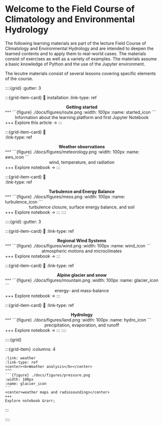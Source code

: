 # Welcome to the Field Course of Climatology and Environmental Hydrology

The following learning materials are part of the lecture Field Course of
Climatology and Environmental Hydrology and are intended to
deepen the learned contents and to apply them to real-world cases. The
materials consist of exercises as well as a variety of examples. The materials
assume a basic knowledge of Python and the use of the Jupyter environment. 

The lecutre materials consist of several lessons covering specific elements of the course. 

::::{grid}
:gutter: 3

:::{grid-item-card} 
:link: installation 
:link-type: ref
<center><b>Getting started</b></center>
^^^
```{figure} ./docs/figures/route.png
:width: 100px
:name: started_icon
```
<center>Information about the learning platform and first Jupyter Notebook</center>
+++
Explore this article &rarr;
:::

:::{grid-item-card} 
:link:  
:link-type: ref
<center><b>Weather observations</b></center>
^^^
```{figure} ./docs/figures/meteorology.png
:width: 100px
:name: aws_icon
```
<center>wind, temperature, and radiation</center>
+++
Explore notebook &rarr;
:::

:::{grid-item-card} 
:link:  
:link-type: ref
<center><b>Turbulence and Energy Balance</b></center>
^^^
```{figure} ./docs/figures/mess.png
:width: 100px
:name: turbulence_icon
```
<center>turbulence closure, surface energy balance, and soil</center>
+++
Explore notebook &rarr;
:::
::::

::::{grid}
:gutter: 3

:::{grid-item-card} 
:link: 
:link-type: ref
<center><b>Regional Wind Systems</b></center>
^^^
```{figure} ./docs/figures/wind.png
:width: 100px
:name: wind_icon
```
<center>atmospheric motions and microclimates</center>
+++
Explore notebook &rarr;
:::

:::{grid-item-card} 
:link: 
:link-type: ref
<center><b>Alpine glacier and snow</b></center>
^^^
```{figure} ./docs/figures/mountain.png
:width: 100px
:name: glacier_icon
```
<center>energy- and mass-balance</center>
+++
Explore notebook &rarr;
:::

:::{grid-item-card} 
:link: 
:link-type: ref
<center><b>Hydrology</b></center>
^^^
```{figure} ./docs/figures/land.png
:width: 100px
:name: hydro_icon
```
<center>precipitation, evaporation, and runoff</center>
+++
Explore notebook &rarr;
:::
::::

::::{grid}

:::{grid-item}
:columns: 4
````{card} 
:link: weather
:link-type: ref
<center><b>Weather analysis</b></center>
^^^
```{figure} ./docs/figures/pressure.png
:width: 100px
:name: glacier_icon
```
<center>weather maps and radiosoundings</center>
+++
Explore notebook &rarr;
````
:::

::::
